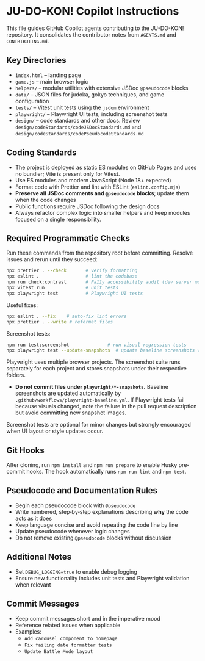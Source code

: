 # JU-DO-KON! Copilot Instructions

This file guides GitHub Copilot agents contributing to the JU-DO-KON! repository. It consolidates the contributor notes from `AGENTS.md` and `CONTRIBUTING.md`.

## Key Directories

- `index.html` – landing page
- `game.js` – main browser logic
- `helpers/` – modular utilities with extensive JSDoc `@pseudocode` blocks
- `data/` – JSON files for judoka, gokyo techniques, and game configuration
- `tests/` – Vitest unit tests using the `jsdom` environment
- `playwright/` – Playwright UI tests, including screenshot tests
- `design/` – code standards and other docs. Review `design/codeStandards/codeJSDocStandards.md` and `design/codeStandards/codePseudocodeStandards.md`

## Coding Standards

- The project is deployed as static ES modules on GitHub Pages and uses no bundler; Vite is present only for Vitest.
- Use ES modules and modern JavaScript (Node 18+ expected)
- Format code with Prettier and lint with ESLint (`eslint.config.mjs`)
- **Preserve all JSDoc comments and `@pseudocode` blocks**; update them when the code changes
- Public functions require JSDoc following the design docs
- Always refactor complex logic into smaller helpers and keep modules focused on a single responsibility.

## Required Programmatic Checks

Run these commands from the repository root before committing. Resolve issues and rerun until they succeed:

```bash
npx prettier . --check       # verify formatting
npx eslint .                 # lint the codebase
npm run check:contrast       # Pa11y accessibility audit (dev server must run)
npx vitest run               # unit tests
npx playwright test          # Playwright UI tests
```

Useful fixes:

```bash
npx eslint . --fix    # auto-fix lint errors
npx prettier . --write # reformat files
```

Screenshot tests:

```bash
npm run test:screenshot              # run visual regression tests
npx playwright test --update-snapshots  # update baseline screenshots when needed
```

Playwright uses multiple browser projects. The screenshot suite runs separately
for each project and stores snapshots under their respective folders.

- **Do not commit files under `playwright/*-snapshots`.** Baseline screenshots
  are updated automatically by `.github/workflows/playwright-baseline.yml`.
  If Playwright tests fail because visuals changed, note the failure in the pull
  request description but avoid committing new snapshot images.

Screenshot tests are optional for minor changes but strongly encouraged when UI layout or style updates occur.

## Git Hooks

After cloning, run `npm install` and `npm run prepare` to enable Husky pre-commit hooks. The hook automatically runs `npm run lint` and `npm test`.

## Pseudocode and Documentation Rules

- Begin each pseudocode block with `@pseudocode`
- Write numbered, step‑by‑step explanations describing **why** the code acts as it does
- Keep language concise and avoid repeating the code line by line
- Update pseudocode whenever logic changes
- Do not remove existing `@pseudocode` blocks without discussion

## Additional Notes

- Set `DEBUG_LOGGING=true` to enable debug logging
- Ensure new functionality includes unit tests and Playwright validation when relevant

## Commit Messages

- Keep commit messages short and in the imperative mood
- Reference related issues when applicable
- Examples:
  - `Add carousel component to homepage`
  - `Fix failing date formatter tests`
  - `Update Battle Mode layout`
